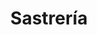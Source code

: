 ---
title: "Sastrería"
url: /ciudad-satelite/sastreria-calle-sebastian-mendoza/
shop: Schneiderei
---